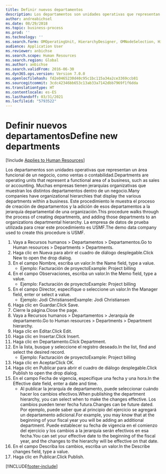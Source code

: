 ```yaml
---
title: Definir nuevos departamentos
description: Los departamentos son unidades operativas que representan un área funcional de un negocio, como ventas o contabilidad.
author: andreabichsel
ms.date: 08/29/2018
ms.topic: business-process
ms.prod: ''
ms.technology: ''
ms.search.form: OMOperatingUnit, HierarchyDesigner, OMNodeSelection, HierarchyPublishAndCloseForm, HcmPersonnelManagementWorkspace
audience: Application User
ms.reviewer: anbichse
ms.search.scope: Human Resources
ms.search.region: Global
ms.author: anbichse
ms.search.validFrom: 2016-06-30
ms.dyn365.ops.version: Version 7.0.0
ms.openlocfilehash: fd2e0465230d40c95c1bc115a34a2ce3369ccb81
ms.sourcegitcommit: 3cdc42346bb653c13ab33a7142dbb7969f1f6dda
ms.translationtype: HT
ms.contentlocale: es-ES
ms.lasthandoff: 03/31/2021
ms.locfileid: "5793522"
---
```

# <a name="define-new-departments"></a><span data-ttu-id="3b047-103">Definir nuevos departamentos</span><span class="sxs-lookup"><span data-stu-id="3b047-103">Define new departments</span></span>

[!include [Applies to Human Resources](../includes/applies-to-hr.md)]



<span data-ttu-id="3b047-104">Los departamentos son unidades operativas que representan un área funcional de un negocio, como ventas o contabilidad.</span><span class="sxs-lookup"><span data-stu-id="3b047-104">Departments are operating units that represent a functional area of a business, such as sales or accounting.</span></span> <span data-ttu-id="3b047-105">Muchas empresas tienen jerarquías organizativas que muestran los distintos departamentos dentro de un negocio.</span><span class="sxs-lookup"><span data-stu-id="3b047-105">Many companies have organizational hierarchies that display the various departments within a business.</span></span> <span data-ttu-id="3b047-106">Este procedimiento le muestra el proceso de creación de departamentos y la adición de esos departamentos a la jerarquía departamental de una organización.</span><span class="sxs-lookup"><span data-stu-id="3b047-106">This procedure walks through the process of creating departments, and adding those departments to an organizations departmental hierarchy.</span></span> <span data-ttu-id="3b047-107">La empresa de datos de prueba utilizada para crear este procedimiento es USMF.</span><span class="sxs-lookup"><span data-stu-id="3b047-107">The demo data company used to create this procedure is USMF.</span></span>

1. <span data-ttu-id="3b047-108">Vaya a Recursos humanos > Departamentos > Departamentos.</span><span class="sxs-lookup"><span data-stu-id="3b047-108">Go to Human resources > Departments > Departments.</span></span>
2. <span data-ttu-id="3b047-109">Haga clic en Nueva para abrir el cuadro de diálogo desplegable.</span><span class="sxs-lookup"><span data-stu-id="3b047-109">Click New to open the drop dialog.</span></span>
3. <span data-ttu-id="3b047-110">En el campo Nombre, escriba un valor.</span><span class="sxs-lookup"><span data-stu-id="3b047-110">In the Name field, type a value.</span></span>
    * <span data-ttu-id="3b047-111">Ejemplo: Facturación de proyecto</span><span class="sxs-lookup"><span data-stu-id="3b047-111">Example: Project billing</span></span>  
4. <span data-ttu-id="3b047-112">En el campo Observaciones, escriba un valor.</span><span class="sxs-lookup"><span data-stu-id="3b047-112">In the Memo field, type a value.</span></span>
    * <span data-ttu-id="3b047-113">Ejemplo: Facturación de proyecto</span><span class="sxs-lookup"><span data-stu-id="3b047-113">Example: Project billing</span></span>  
5. <span data-ttu-id="3b047-114">En el campo Director, especifique o seleccione un valor.</span><span class="sxs-lookup"><span data-stu-id="3b047-114">In the Manager field, enter or select a value.</span></span>
    * <span data-ttu-id="3b047-115">Ejemplo: Jodi Christiansen</span><span class="sxs-lookup"><span data-stu-id="3b047-115">Example: Jodi Christiansen</span></span>  
6. <span data-ttu-id="3b047-116">Haga clic en Guardar.</span><span class="sxs-lookup"><span data-stu-id="3b047-116">Click Save.</span></span>
7. <span data-ttu-id="3b047-117">Cierre la página.</span><span class="sxs-lookup"><span data-stu-id="3b047-117">Close the page.</span></span>
8. <span data-ttu-id="3b047-118">Vaya a Recursos humanos > Departamentos > Jerarquía de departamento.</span><span class="sxs-lookup"><span data-stu-id="3b047-118">Go to Human resources > Departments > Department hierarchy.</span></span>
9. <span data-ttu-id="3b047-119">Haga clic en Editar.</span><span class="sxs-lookup"><span data-stu-id="3b047-119">Click Edit.</span></span>
10. <span data-ttu-id="3b047-120">Haga clic en Insertar.</span><span class="sxs-lookup"><span data-stu-id="3b047-120">Click Insert.</span></span>
11. <span data-ttu-id="3b047-121">Haga clic en Departamento.</span><span class="sxs-lookup"><span data-stu-id="3b047-121">Click Department.</span></span>
12. <span data-ttu-id="3b047-122">En la lista, busque y seleccione el registro deseado.</span><span class="sxs-lookup"><span data-stu-id="3b047-122">In the list, find and select the desired record.</span></span>
    * <span data-ttu-id="3b047-123">Ejemplo: Facturación de proyecto</span><span class="sxs-lookup"><span data-stu-id="3b047-123">Example: Project billing</span></span>  
13. <span data-ttu-id="3b047-124">Haga clic en Aceptar</span><span class="sxs-lookup"><span data-stu-id="3b047-124">Click OK.</span></span>
14. <span data-ttu-id="3b047-125">Haga clic en Publicar para abrir el cuadro de diálogo desplegable.</span><span class="sxs-lookup"><span data-stu-id="3b047-125">Click Publish to open the drop dialog.</span></span>
15. <span data-ttu-id="3b047-126">En el campo Fecha de vigencia, especifique una fecha y una hora.</span><span class="sxs-lookup"><span data-stu-id="3b047-126">In the Effective date field, enter a date and time.</span></span>
    * <span data-ttu-id="3b047-127">Al publicar la jerarquía de departamento, puede seleccionar cuándo hacer los cambios efectivos.</span><span class="sxs-lookup"><span data-stu-id="3b047-127">When publishing the department hierarchy, you can select when to make the changes effective.</span></span> <span data-ttu-id="3b047-128">Los cambios pueden tener fecha futura.</span><span class="sxs-lookup"><span data-stu-id="3b047-128">Changes can be future dated.</span></span> <span data-ttu-id="3b047-129">Por ejemplo, puede saber que al principio del ejercicio se agregará un departamento adicional.</span><span class="sxs-lookup"><span data-stu-id="3b047-129">For example, you may know that at the beginning of your fiscal year you will be adding an additional department.</span></span> <span data-ttu-id="3b047-130">Puede establecer su fecha de vigencia en el comienzo del ejercicio y los cambios a la jerarquía serán efectivos en esa fecha.</span><span class="sxs-lookup"><span data-stu-id="3b047-130">You can set your effective date to the beginning of the fiscal year, and the changes to the hierarchy will be effective on that date.</span></span>  
16. <span data-ttu-id="3b047-131">En el campo Describa los cambios, escriba un valor.</span><span class="sxs-lookup"><span data-stu-id="3b047-131">In the Describe changes field, type a value.</span></span>
17. <span data-ttu-id="3b047-132">Haga clic en Publicar.</span><span class="sxs-lookup"><span data-stu-id="3b047-132">Click Publish.</span></span>



[!INCLUDE[footer-include](../includes/footer-banner.md)]